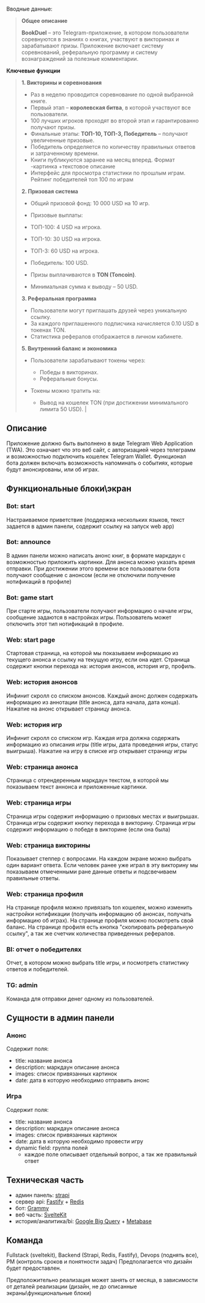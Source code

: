Вводные данные:
> **Общее описание**
>
> **BookDuel** – это Telegram-приложение, в котором пользователи соревнуются в знаниях о книгах, участвуют в викторинах и зарабатывают призы. Приложение включает систему соревнований, реферальную программу и систему вознаграждений за полезные комментарии.
> 
**Ключевые функции**
>
> **1. Викторины и соревнования**
>
> - Раз в неделю проводится соревнование по одной выбранной книге.
> - Первый этап – **королевская битва**, в которой участвуют все пользователи.
> - 100 лучших игроков проходят во второй этап и гарантированно получают призы.
> - Финальные этапы: **ТОП-10, ТОП-3, Победитель** – получают увеличенные призовые.
> - Победитель определяется по количеству правильных ответов и затраченному времени.
> - Книги публикуются заранее на месяц вперед. Формат -картинка +текстовое описание
> - Интерфейс для просмотра статистики по прошлым играм. Рейтинг победителей топ 100 по играм
>
> **2. Призовая система**
>
> - Общий призовой фонд: 10 000 USD на 10 игр.
> - Призовые выплаты:
>
> - ТОП-100: 4 USD на игрока.
> - ТОП-10: 30 USD на игрока.
> - ТОП-3: 60 USD на игрока.
> - Победитель: 100 USD.
>
> - Призы выплачиваются в **TON (Toncoin)**.
> - Минимальная сумма к выводу – 50 USD.
>
> **3. Реферальная программа**
>
> - Пользователи могут приглашать друзей через уникальную ссылку.
> - За каждого приглашенного подписчика начисляется 0.10 USD в токенах TON.
> - Статистика рефералов отображается в личном кабинете.
>
> **5. Внутренний баланс и экономика**
> 
> - Пользователи зарабатывают токены через:
>
> 	- Победы в викторинах.
> 	- Реферальные бонусы.
>
> - Токены можно тратить на:
> 	- Вывод на кошелек TON (при достижении минимального лимита 50 USD). |

## Описание
Приложение должно быть выполнено в виде Telegram Web Application (TWA). Это означает что это веб сайт, с авторизацией через телеграмм и возможностью подключить кошелек Telegram Wallet.
Функционал бота должен включать возможность напоминать о событиях, которые будут анонсированы, или об играх.

## Функциональные блоки\экран
### Bot: start
Настраиваемое приветствие (поддержка нескольких языков, текст задается в админ панели, содержит ссылку на запуск web app)
### Bot: announce
В админ панели можно написать анонс книг, в формате маркдаун с возможностью приложить картинки. Для анонса можно указать время отправки. При достижении этого времени все пользователи бота получают сообщение с анонсом (если не отключили получение нотификаций в профиле)
### Bot: game start
При старте игры, пользователи получают информацию о начале игры, сообщение задаются в настройках игры. Пользователь может отключить этот тип нотификаций в профиле.

### Web: start page
Стартовая страница, на которой мы показываем информацию из текущего анонса и ссылку на текущую игру, если она идет. Страница содержит кнопки перехода на: история анонсов, история игр, профиль.
### Web: история анонсов
Инфинит скролл со списком анонсов. Каждый анонс должен содержать информацию из аннотации (title анонса, дата начала, дата конца). Нажатие на анонс открывает страницу анонса.
### Web: история игр
Инфинит скролл со списком игр. Каждая игра должна содержать информацию из описания игры (title игры, дата проведения игры, статус выигрыша). Нажатие на игру в списке игр открывает страницу игры

### Web: страница анонса
Страница с отрендеренным маркдаун текстом, в которой мы показываем текст аннонса и приложенные картинки.

### Web: страница игры
Страница игры содержит информацию о призовых местах и выигрышах. Страница игры содержит кнопку перехода в викторину. Страница игры содержит информацию о победе в викторине (если она была)

### Web: страница викторины
Показывает степпер с вопросами. На каждом экране можно выбрать один вариант ответа. Если человек ранее уже играл в эту викторину мы показываем отмеченными ране данные ответы и подсвечиваем правильные ответы.

### Web: страница профиля
На странице профиля можно привязать ton кошелек, можно изменить настройки нотификации (получать информацию об анонсах, получать информацию об играх). На странице профиля можно посмотреть свой баланс. На странице профиля есть кнопка "скопировать реферальную ссылку", а так же счетчик количества приведенных рефералов.

### BI: отчет о победителях
Отчет, в котором можно выбрать title игры, и посмотреть статистику ответов и победителей.

### TG: admin
Команда для отправки денег одному из пользователей.

## Сущности в админ панели
### Анонс
Содержит поля:
- title: название анонса
- description: маркдаун описание анонса
- images: список привязанных картинок
- date: дата в которую необходимо отправить анонс
### Игра
Содержит поля:
- title: название анонса
- description: маркдаун описание анонса
- images: список привязанных картинок
- date: дата в которую необходимо провести игру
- dynamic field: группа полей
	- каждое поле описывает отдельный вопрос, а так же правильный ответ

## Техническая часть
- админ панель: [strapi](https://strapi.io/)
- сервер api: [Fastify](https://fastify.dev/) + [Redis](https://redis.io/)
- бот: [Grammy](https://grammy.dev/)
- веб часть: [SvelteKit](https://svelte.dev/docs/kit/introduction)
- история/аналитика/bi: [Google Big Query](https://cloud.google.com/bigquery) + [Metabase](https://www.metabase.com/)

## Команда
Fullstack (sveltekit), Backend (Strapi, Redis, Fastify), Devops (поднять все), PM (контроль сроков и понятности задач) Предполагается что дизайн будет предоставлен.

Предположительно реализация может занять от месяца, в зависимости от деталей реализации (дизайн, не до описанные экраны\функциональные блоки)